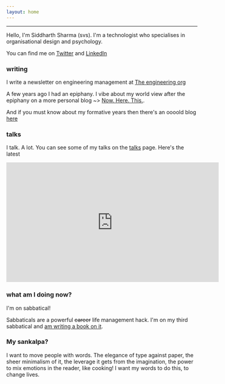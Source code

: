```yaml
---
layout: home
---
```


---
Hello, I'm Siddharth Sharma (svs). I'm a technologist who specialises in organisational design and psychology.

You can find me on [Twitter](https://twitter.com/_svs_) and [LinkedIn](https://www.linkedin.com/in/siddharth-sharma-7941a611/)

### writing

I write a newsletter on engineering management at
[The engineering org](https://engineeringorg.com)

A few years ago I had an epiphany. I vibe about my world view after the epiphany on a more personal blog ~> [Now. Here. This.](https://nowherethis.svs.io).

And if you must know about my formative years then there's an oooold blog [here](https://blog.svs.io)

### talks   
I talk. A lot. You can see some of my talks on the [talks](/talks.html) page. Here's the latest
<iframe width="560" height="315" src="https://www.youtube.com/embed/M_vHUl3riKQ" title="YouTube video player" frameborder="0" allow="accelerometer; autoplay; clipboard-write; encrypted-media; gyroscope; picture-in-picture; web-share" allowfullscreen></iframe>

### what am I doing now?

I'm on sabbatical!

Sabbaticals are a powerful ~~career~~ life management hack. I'm on my third sabbatical and [am writing a book on it](https://sabbaticalhandbook.com).

### My sankalpa?

I want to move people with words. The elegance of type against paper, the sheer minimalism of it, the leverage it gets from the imagination, the power to mix emotions in the reader, like cooking! I want my words to do this, to change lives.



